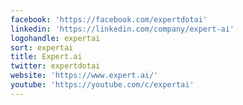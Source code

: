 ```yaml
---
facebook: 'https://facebook.com/expertdotai'
linkedin: 'https://linkedin.com/company/expert-ai'
logohandle: expertai
sort: expertai
title: Expert.ai
twitter: expertdotai
website: 'https://www.expert.ai/'
youtube: 'https://youtube.com/c/expertai'
---
```

